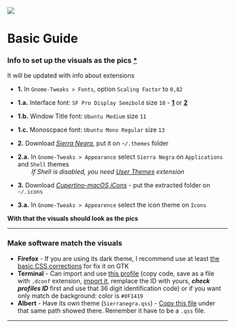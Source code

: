 ![](https://i.imgur.com/CQz3D2g.png)  
# Basic Guide  
### Info to set up the visuals as the pics [*](https://imgur.com/a/hOpkPr4)
It will be updated with info about extensions

+ **1.** In `Gnome-Tweaks > Fonts`, option `Scaling Factor` to `0,82`
+ **1.a.** Interface font: `SF Pro Display Semibold` size `10` - [**1**](https://github.com/sahibjotsaggu/San-Francisco-Pro-Fonts/blob/master/SF-Pro-Display-Semibold.otf) or [**2**](https://git.teobit.ru/altera/alteraQwars/blob/cded838d7de52d289595d6d36dea40463598ba40/source/San%20Francisco%20Pro/Fonts/SF-Pro-Display-Semibold.ttf)
+ **1.b.** Window Title font: `Ubuntu Medium` size `11`
+ **1.c.** Monoscpace font: `Ubuntu Mono Regular` size `13`
  
    
+ **2.** Download [*Sierra Negra*](https://github.com/thepante/setup/releases), put it on `~/.themes` folder
+ **2.a.** In `Gnome-Tweaks > Appearance` select `Sierra Negra` on `Applications` and `Shell` themes  
&nbsp;&nbsp;&nbsp;&nbsp;&nbsp;&nbsp;&nbsp; *If Shell is disabled, you need [User Themes](https://extensions.gnome.org/extension/19/user-themes/) extension*
+ **3.** Download [*Cupertino-macOS iCons*](https://github.com/USBA/Cupertino-macOS-iCons/releases) - put the extracted folder on `~/.icons`
+ **3.a.** In `Gnome-Tweaks > Appearence` select the icon theme on `Icons`


**With that the visuals should look as the pics**


---


### Make software match the visuals
+ **Firefox** - If you are using its dark theme, I recommend use at least [the basic CSS corrections](https://github.com/thepante/setup/tree/master/.mozilla/firefox/X.default/chrome-option2) for fix it on GTK  
+ **Terminal** - Can import and use [this profile](https://raw.githubusercontent.com/thepante/setup/master/gterminal-sierranegra.dconf) (copy code, save as a file with `.dconf` extension, [import it](https://raw.githubusercontent.com/thepante/setup/master/gterminal-sierranegra-readme), remplace the ID with yours, ***check profiles ID*** first and use that 36 digit identification code) or if you want only match de background: color is `#0F1419`
+ **Albert** - Have its own theme (`Sierranegra.qss`) - [Copy this file](https://github.com/thepante/setup/blob/master/.local/share/albert/org.albert.extension.externalextensions/themes/Sierranegra.qss) under that same path showed there. Remember it have to be a `.qss` file.

---
